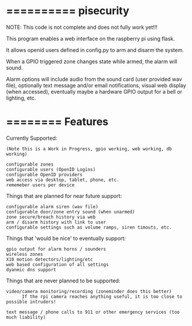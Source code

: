 ==========
pisecurity
==========

NOTE:  This code is not complete and does not fully work yet!!!

This program enables a web interface on the raspberry pi using flask.

It allows openid users defined in config.py to arm and disarm the system.

When a GPIO triggered zone changes state while armed, the alarm will sound.

Alarm options will include audio from the sound card (user provided wav file),
   optionally text message and/or email notifications, 
   visual web display (when accessed),
   eventually maybe a hardware GPIO output for a bell or lighting, etc.

========
Features
========

Currently Supported:

    (Note this is a Work in Progress, gpio working, web working, db working)
    
    configurable zones
    configurable users (OpenID Logins)
    configurable OpenID providers
    web access via desktop, tablet, phone, etc.
    rememeber users per device

Things that are planned for near future support:

    configurable alarm siren (wav file)
    configurable door/zone entry sound (when unarmed)
    zone secure/breach history via web
    arm / disarm history with link to user    
    configurable settings such as volume ramps, siren timouts, etc.
    
Things that 'would be nice' to eventually support:

    gpio output for alarm horns / sounders
    wireless zones
    X10 motion detectors/lighting/etc
    web based configuration of all settings
    dyanmic dns support

Things that are never planned to be supported:

    video/camera monitoring/recording (zoneminder does this better)
          If the rpi camera reaches anything useful, it is too close to possible intruders!

    text message / phone calls to 911 or other emergency services (too much liability)


